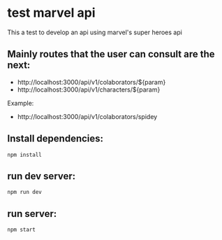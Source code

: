 # test marvel api
This a test to develop an api using marvel's super heroes api

## Mainly routes that the user can consult are the next:
  - http://localhost:3000/api/v1/colaborators/${param}
  - http://localhost:3000/api/v1/characters/${param}

  Example: 
  - http://localhost:3000/api/v1/colaborators/spidey

## Install dependencies:
```
npm install
```

## run dev server:
```
npm run dev
```

## run server:
```
npm start
```